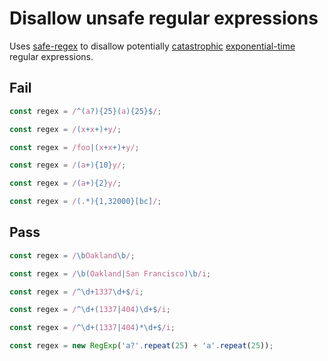 # Disallow unsafe regular expressions

<!-- Do not manually modify RULE_NOTICE part. Run: `npm run generate-rule-notices` -->
<!-- RULE_NOTICE -->
<!-- /RULE_NOTICE -->

Uses [safe-regex](https://github.com/substack/safe-regex) to disallow potentially [catastrophic](https://regular-expressions.info/catastrophic.html) [exponential-time](https://perlgeek.de/blog-en/perl-tips/in-search-of-an-exponetial-regexp.html) regular expressions.

## Fail

```js
const regex = /^(a?){25}(a){25}$/;
```

```js
const regex = /(x+x+)+y/;
```

```js
const regex = /foo|(x+x+)+y/;
```

```js
const regex = /(a+){10}y/;
```

```js
const regex = /(a+){2}y/;
```

```js
const regex = /(.*){1,32000}[bc]/;
```

## Pass

```js
const regex = /\bOakland\b/;
```

```js
const regex = /\b(Oakland|San Francisco)\b/i;
```

```js
const regex = /^\d+1337\d+$/i;
```

```js
const regex = /^\d+(1337|404)\d+$/i;
```

```js
const regex = /^\d+(1337|404)*\d+$/i;
```

```js
const regex = new RegExp('a?'.repeat(25) + 'a'.repeat(25));
```
